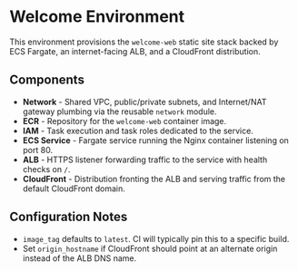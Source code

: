# Welcome Environment

This environment provisions the `welcome-web` static site stack backed by ECS Fargate, an internet-facing ALB, and a CloudFront distribution.

## Components

- **Network** - Shared VPC, public/private subnets, and Internet/NAT gateway plumbing via the reusable `network` module.
- **ECR** - Repository for the `welcome-web` container image.
- **IAM** - Task execution and task roles dedicated to the service.
- **ECS Service** - Fargate service running the Nginx container listening on port 80.
- **ALB** - HTTPS listener forwarding traffic to the service with health checks on `/`.
- **CloudFront** - Distribution fronting the ALB and serving traffic from the default CloudFront domain.

## Configuration Notes

- `image_tag` defaults to `latest`. CI will typically pin this to a specific build.
- Set `origin_hostname` if CloudFront should point at an alternate origin instead of the ALB DNS name.
